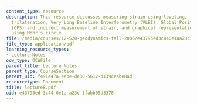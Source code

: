 ```yaml
---
content_type: resource
description: This resource discusses measuring strain using leveling, triangulation,
  trilateration, Very Long Baseline Interferometry (VLBI), Global Positioning System
  (GPS) and indirect measurement of strain, and graphical representation of strain
  using Mohr's circle.
file: /media/courses/12-520-geodynamics-fall-2006/e43795ed3c440e1aa23c1fabb05d3378_lecture8.pdf
file_type: application/pdf
learning_resource_types:
- Lecture Notes
ocw_type: OCWFile
parent_title: Lecture Notes
parent_type: CourseSection
parent_uid: f491e47a-eebe-de30-5612-d139ceabe8ad
resourcetype: Document
title: lecture8.pdf
uid: e43795ed-3c44-0e1a-a23c-1fabb05d3378
---
```


